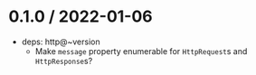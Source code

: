 0.1.0 / 2022-01-06
==================

  * deps: http@~version
    - Make `message` property enumerable for `HttpRequest`s and `HttpResponse`s?